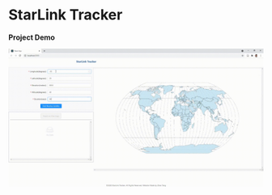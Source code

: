 # StarLink Tracker
  
<strong> Project Demo </strong>

<div align="center">
  
![Starlink Demo](./spaceX2021.gif)
